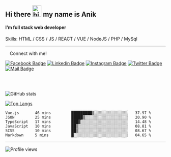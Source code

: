 ## Hi there <img src="https://user-images.githubusercontent.com/1303154/88677602-1635ba80-d120-11ea-84d8-d263ba5fc3c0.gif" width="28px" height="36" alt="hi"> my name is Anik

#### I’m full stack web developer

Skills:  HTML / CSS / JS / REACT / VUE / NodeJS / PHP / MySql


---

&emsp;Connect with me!

<a href="https://www.facebook.com/anik.aritro" target="_blank">![Facebook Badge](https://img.shields.io/badge/Facebook-1877F2?style=for-the-badge&logo=facebook&logoColor=white)</a> [![Linkedin Badge](https://img.shields.io/badge/LinkedIn-0077B5?style=for-the-badge&logo=linkedin&logoColor=white)](https://www.linkedin.com/in/anik-hossain540323/) [![Instagram Badge](https://img.shields.io/badge/Instagram-E4405F?style=for-the-badge&logo=instagram&logoColor=white)](https://www.instagram.com/aritro.anik) [![Twitter Badge](https://img.shields.io/badge/Twitter-1DA1F2?style=for-the-badge&logo=twitter&logoColor=white)](https://twitter.com/AritroAnik) [![Mail Badge](https://img.shields.io/badge/Gmail-D14836?style=for-the-badge&logo=gmail&logoColor=white)](mailto:anikhossain9120@gmail.com)

</br>
</br>


![GitHub stats](https://github-readme-stats.vercel.app/api?username=anik-hossain&show_icons=true&theme=monokai)

[![Top Langs](https://github-readme-stats.vercel.app/api/top-langs/?username=anik-hossain&layout=compact&theme=monokai)](https://github.com/anik-hossain)

<!--START_SECTION:waka-->

```text
Vue.js       46 mins         █████████▒░░░░░░░░░░░░░░░   37.97 %
JSON         25 mins         █████▒░░░░░░░░░░░░░░░░░░░   20.90 %
TypeScript   17 mins         ███▓░░░░░░░░░░░░░░░░░░░░░   14.48 %
JavaScript   10 mins         ██▒░░░░░░░░░░░░░░░░░░░░░░   08.81 %
SCSS         10 mins         ██▒░░░░░░░░░░░░░░░░░░░░░░   08.67 %
Markdown     5 mins          █░░░░░░░░░░░░░░░░░░░░░░░░   04.65 %
```

<!--END_SECTION:waka-->
---

![Profile views](https://gpvc.arturio.dev/anik-hossain)  
